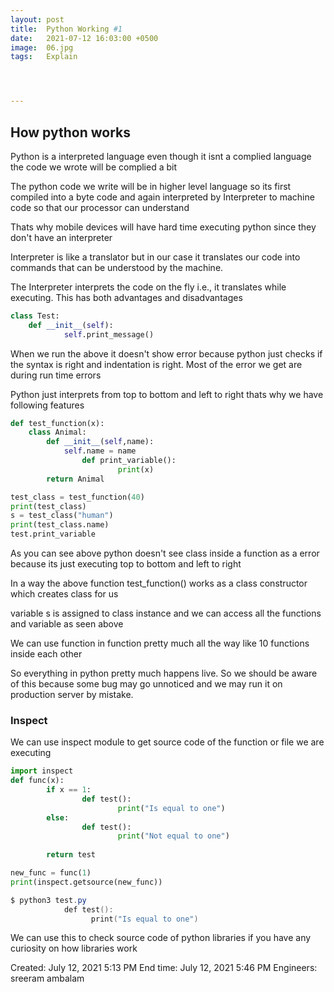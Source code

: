 ```yaml
---
layout: post
title:  Python Working #1
date:   2021-07-12 16:03:00 +0500
image:  06.jpg
tags:   Explain




---
```




## How python works

Python is a interpreted language even though it isnt a complied language the code we wrote will be complied a bit

The python code we write will be in higher level language so its first compiled into a byte code and again interpreted by Interpreter to machine code so that our processor can understand

Thats why mobile devices will have hard time executing python since they don't have an interpreter

Interpreter is like a translator but in our case it translates our code into commands that can be understood by the machine.

The Interpreter interprets the code on the fly i.e., it translates while executing. This has both advantages and disadvantages

```python
class Test:
    def __init__(self):
		    self.print_message()
```

When we run the above it doesn't show error because python just checks if the syntax is right and indentation is right. Most of the error we get are during run time errors

Python just interprets from top to bottom and left to right thats why we have following features

```python
def test_function(x):
    class Animal:
        def __init__(self,name):
            self.name = name
				def print_variable():
						print(x)
		return Animal

test_class = test_function(40)
print(test_class)
s = test_class("human")      
print(test_class.name)
test.print_variable

```

As you can see above python doesn't see class inside a function as a error because its just executing top to bottom and left to right

In a way the above function test_function() works as a class constructor which creates class for us

variable s is assigned to class instance and we can access all the functions and variable as seen above

We can use function in function pretty much all the way like 10 functions inside each other

So everything in python pretty much happens live. So we should be aware of this because some bug may go unnoticed and we may run it on production server by mistake.

### Inspect

We can use inspect module to get source code of the function or file we are executing

```python
import inspect
def func(x):
		if x == 1:
				def test():
						print("Is equal to one")
		else:
				def test():
						print("Not equal to one")
		
		return test

new_func = func(1)
print(inspect.getsource(new_func))
```

```powershell
$ python3 test.py
			def test():
                  print("Is equal to one")
```

We can use this to check source code of python libraries if you have any curiosity on how libraries work


Created: July 12, 2021 5:13 PM
End time: July 12, 2021 5:46 PM
Engineers: sreeram ambalam